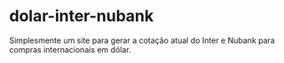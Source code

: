 # dolar-inter-nubank
Simplesmente um site para gerar a cotação atual do Inter e Nubank para compras internacionais em dólar.
